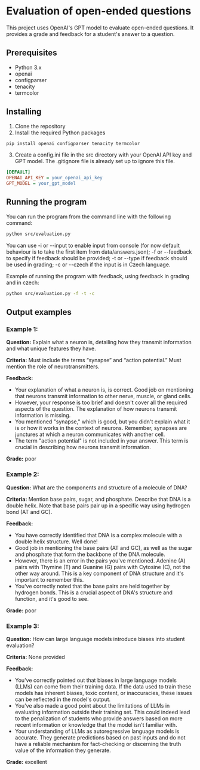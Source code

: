 # Evaluation of open-ended questions

This project uses OpenAI's GPT model to evaluate open-ended questions. It provides a grade and feedback for a student's answer to a question.

## Prerequisites

- Python 3.x
- openai
- configparser
- tenacity
- termcolor

## Installing

1. Clone the repository
2. Install the required Python packages

```sh
pip install openai configparser tenacity termcolor
```

3. Create a config.ini file in the src directory with your OpenAI API key and GPT model. The .gitignore file is already set up to ignore this file.

```ini
[DEFAULT]
OPENAI_API_KEY = your_openai_api_key
GPT_MODEL = your_gpt_model
```

## Running the program 

You can run the program from the command line with the following command:

```sh
python src/evaluation.py
```

You can use -i or --input to enable input from console (for now default behaviour is to take the first item from data/answers.json); -f or --feedback to specify if feedback should be provided; -t or --type if feedback should be used in grading; -c or --czech if the input is in Czech language.

Example of running the program with feedback, using feedback in grading and in czech:

```sh
python src/evaluation.py -f -t -c
```

## Output examples

### Example 1:

**Question:**
Explain what a neuron is, detailing how they transmit information and what unique features they have.

**Criteria:**
Must include the terms “synapse” and “action potential.” Must mention the role of neurotransmitters.

**Feedback:**
- Your explanation of what a neuron is, is correct. Good job on mentioning that neurons transmit information to other nerve, muscle, or gland cells.
- However, your response is too brief and doesn't cover all the required aspects of the question. The explanation of how neurons transmit information is missing.
- You mentioned "synapse," which is good, but you didn't explain what it is or how it works in the context of neurons. Remember, synapses are junctures at which a neuron communicates with another cell.
- The term "action potential" is not included in your answer. This term is crucial in describing how neurons transmit information.

**Grade:**
poor

### Example 2:

**Question:**
What are the components and structure of a molecule of DNA?

**Criteria:**
Mention base pairs, sugar, and phosphate. Describe that DNA is a double helix. Note that base pairs pair up in a specific way using hydrogen bond (AT and GC).

**Feedback:**
- You have correctly identified that DNA is a complex molecule with a double helix structure. Well done!
- Good job in mentioning the base pairs (AT and GC), as well as the sugar and phosphate that form the backbone of the DNA molecule.
- However, there is an error in the pairs you've mentioned. Adenine (A) pairs with Thymine (T) and Guanine (G) pairs with Cytosine (C), not the other way around. This is a key component of DNA structure and it's important to remember this.
- You've correctly noted that the base pairs are held together by hydrogen bonds. This is a crucial aspect of DNA's structure and function, and it's good to see.

**Grade:**
poor

### Example 3:

**Question:**
How can large language models introduce biases into student evaluation?

**Criteria:**
None provided

**Feedback:**
- You've correctly pointed out that biases in large language models (LLMs) can come from their training data. If the data used to train these models has inherent biases, toxic content, or inaccuracies, these issues can be reflected in the model's output.
- You've also made a good point about the limitations of LLMs in evaluating information outside their training set. This could indeed lead to the penalization of students who provide answers based on more recent information or knowledge that the model isn't familiar with.
- Your understanding of LLMs as autoregressive language models is accurate. They generate predictions based on past inputs and do not have a reliable mechanism for fact-checking or discerning the truth value of the information they generate.

**Grade:**
excellent